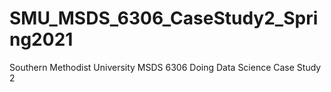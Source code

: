 # SMU_MSDS_6306_CaseStudy2_Spring2021
Southern Methodist University MSDS 6306 Doing Data Science Case Study 2
